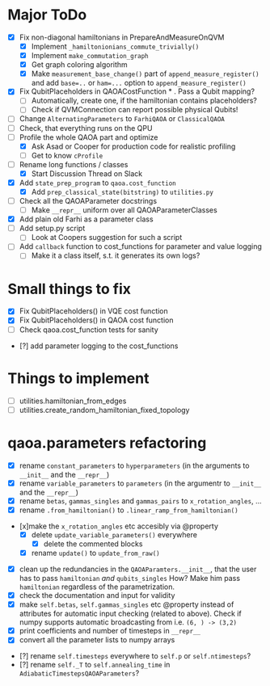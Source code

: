 # Major ToDo
 - [x] Fix non-diagonal hamiltonians in PrepareAndMeasureOnQVM
   + [x] Implement `_hamiltonionians_commute_trivially()`
   + [x] Implement `make_commutation_graph`
   + [x] Get graph coloring algorithm
   + [x] Make `measurement_base_change()` part of `append_measure_register()` and add `base=..` or `ham=...` option to `append_measure_register()`
- [x] Fix QubitPlaceholders in QAOACostFunction * . Pass a Qubit mapping?
  + [ ] Automatically, create one, if the hamiltonian contains placeholders?
  + [ ] Check if QVMConnection can report possible physical Qubits!
- [ ] Change `AlternatingParameters` to `FarhiQAOA` or `ClassicalQAOA`
- [ ] Check, that everything runs on the QPU
- [ ] Profile the whole QAOA part and optimize
  + [x] Ask Asad or Cooper for production code for realistic profiling
  + [ ] Get to know `cProfile`
- [ ] Rename long functions / classes
  + [x] Start Discussion Thread on Slack
- [x] Add `state_prep_program` to `qaoa.cost_function`
  + [x] Add `prep_classical_state(bitstring)` to `utilities.py`
- [ ] Check all the QAOAParameter docstrings
  + [ ] Make `__repr__` uniform over all QAOAParameterClasses
- [x] Add plain old Farhi as a parameter class
- [ ] Add setup.py script
  + [ ] Look at Coopers suggestion for such a script
- [ ] Add `callback` function to cost_functions for parameter and value logging
  + [ ] Make it a class itself, s.t. it generates its own logs?

# Small things to fix
 - [x] Fix QubitPlaceholders() in VQE cost function
 - [x] Fix QubitPlaceholders() in QAOA cost function
 - [ ] Check qaoa.cost_function tests for sanity
 - [?] add parameter logging to the cost_functions

# Things to implement
  - [ ] utilities.hamiltonian_from_edges
  - [ ] utilities.create_random_hamiltonian_fixed_topology

# qaoa.parameters refactoring
 - [x] rename `constant_parameters` to `hyperparameters` (in the arguments to `__init__` and the `__repr__`)
 - [x] rename `variable_parameters` to `parameters` (in the argumentr to `__init__` and the `__repr__`)
 - [x] rename `betas`, `gammas_singles` and `gammas_pairs` to `x_rotation_angles`, ...
 - [x] rename `.from_hamiltonian()` to `.linear_ramp_from_hamiltonian()`
 - [x]make the `x_rotation_angles` etc accesibly via @property
   - [x] delete `update_variable_parameters()` everywhere
      - [x] delete the commented blocks 
   - [x] rename `update()` to `update_from_raw()`
 - [x] clean up the redundancies in the `QAOAParamters.__init__`, that the
       user has to pass `hamiltonian` _and_ `qubits_singles`
       How? Make him pass `hamiltonian` regardless of the parametrization.
 - [x] check the documentation and input for validity
 - [x] make `self.betas`, `self.gammas_singles` etc @property instead of attributes
       for automatic input checking (related to above). Check if numpy supports automatic
       broadcasting from i.e. `(6, ) -> (3,2)`
 - [x] print coefficients and number of timesteps in `__repr__`
 - [x] convert all the parameter lists to numpy arrays
 - [?] rename `self.timesteps` everywhere to `self.p` or `self.ntimesteps`?
 - [?] rename `self._T` to `self.annealing_time` in `AdiabaticTimestepsQAOAParameters`? 
 


